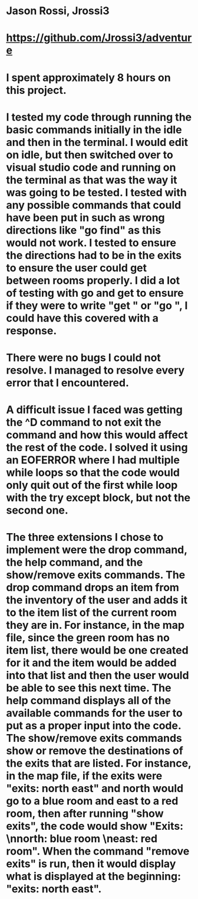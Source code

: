 # Jason Rossi, Jrossi3
# https://github.com/Jrossi3/adventure
# I spent approximately 8 hours on this project.
# I tested my code through running the basic commands initially in the idle and then in the terminal. I would edit on idle, but then switched over to visual studio code and running on the terminal as that was the way it was going to be tested. I tested with any possible commands that could have been put in such as wrong directions like "go find" as this would not work. I tested to ensure the directions had to be in the exits to ensure the user could get between rooms properly. I did a lot of testing with go and get to ensure if they were to write "get " or "go ", I could have this covered with a response.
# There were no bugs I could not resolve. I managed to resolve every error that I encountered. 
# A difficult issue I faced was getting the ^D command to not exit the command and how this would affect the rest of the code. I solved it using an EOFERROR where I had multiple while loops so that the code would only quit out of the first while loop with the try except block, but not the second one. 
# The three extensions I chose to implement were the drop command, the help command, and the show/remove exits commands. The drop command drops an item from the inventory of the user and adds it to the item list of the current room they are in. For instance, in the map file, since the green room has no item list, there would be one created for it and the item would be added into that list and then the user would be able to see this next time. The help command displays all of the available commands for the user to put as a proper input into the code. The show/remove exits commands show or remove the destinations of the exits that are listed. For instance, in the map file, if the exits were "exits: north east" and north would go to a blue room and east to a red room, then after running "show exits", the code would show "Exits: \nnorth: blue room \neast: red room". When the command "remove exits" is run, then it would display what is displayed at the beginning: "exits: north east".
